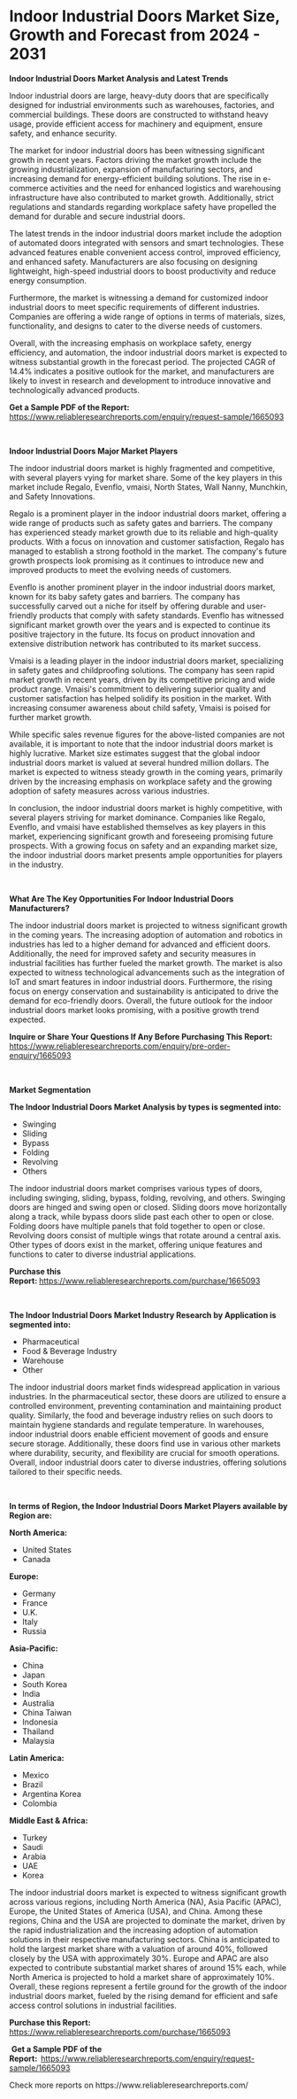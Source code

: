 <p><h1>Indoor Industrial Doors Market Size, Growth and Forecast from 2024 - 2031</h1></p><p><strong>Indoor Industrial Doors Market Analysis and Latest Trends</strong></p>
<p><p>Indoor industrial doors are large, heavy-duty doors that are specifically designed for industrial environments such as warehouses, factories, and commercial buildings. These doors are constructed to withstand heavy usage, provide efficient access for machinery and equipment, ensure safety, and enhance security.</p><p>The market for indoor industrial doors has been witnessing significant growth in recent years. Factors driving the market growth include the growing industrialization, expansion of manufacturing sectors, and increasing demand for energy-efficient building solutions. The rise in e-commerce activities and the need for enhanced logistics and warehousing infrastructure have also contributed to market growth. Additionally, strict regulations and standards regarding workplace safety have propelled the demand for durable and secure industrial doors.</p><p>The latest trends in the indoor industrial doors market include the adoption of automated doors integrated with sensors and smart technologies. These advanced features enable convenient access control, improved efficiency, and enhanced safety. Manufacturers are also focusing on designing lightweight, high-speed industrial doors to boost productivity and reduce energy consumption.</p><p>Furthermore, the market is witnessing a demand for customized indoor industrial doors to meet specific requirements of different industries. Companies are offering a wide range of options in terms of materials, sizes, functionality, and designs to cater to the diverse needs of customers.</p><p>Overall, with the increasing emphasis on workplace safety, energy efficiency, and automation, the indoor industrial doors market is expected to witness substantial growth in the forecast period. The projected CAGR of 14.4% indicates a positive outlook for the market, and manufacturers are likely to invest in research and development to introduce innovative and technologically advanced products.</p></p>
<p><strong>Get a Sample PDF of the Report:&nbsp;</strong> <a href="https://www.reliableresearchreports.com/enquiry/request-sample/1665093">https://www.reliableresearchreports.com/enquiry/request-sample/1665093</a></p>
<p>&nbsp;</p>
<p><strong>Indoor Industrial Doors Major Market Players</strong></p>
<p><p>The indoor industrial doors market is highly fragmented and competitive, with several players vying for market share. Some of the key players in this market include Regalo, Evenflo, vmaisi, North States, Wall Nanny, Munchkin, and Safety Innovations.</p><p>Regalo is a prominent player in the indoor industrial doors market, offering a wide range of products such as safety gates and barriers. The company has experienced steady market growth due to its reliable and high-quality products. With a focus on innovation and customer satisfaction, Regalo has managed to establish a strong foothold in the market. The company's future growth prospects look promising as it continues to introduce new and improved products to meet the evolving needs of customers.</p><p>Evenflo is another prominent player in the indoor industrial doors market, known for its baby safety gates and barriers. The company has successfully carved out a niche for itself by offering durable and user-friendly products that comply with safety standards. Evenflo has witnessed significant market growth over the years and is expected to continue its positive trajectory in the future. Its focus on product innovation and extensive distribution network has contributed to its market success.</p><p>Vmaisi is a leading player in the indoor industrial doors market, specializing in safety gates and childproofing solutions. The company has seen rapid market growth in recent years, driven by its competitive pricing and wide product range. Vmaisi's commitment to delivering superior quality and customer satisfaction has helped solidify its position in the market. With increasing consumer awareness about child safety, Vmaisi is poised for further market growth.</p><p>While specific sales revenue figures for the above-listed companies are not available, it is important to note that the indoor industrial doors market is highly lucrative. Market size estimates suggest that the global indoor industrial doors market is valued at several hundred million dollars. The market is expected to witness steady growth in the coming years, primarily driven by the increasing emphasis on workplace safety and the growing adoption of safety measures across various industries.</p><p>In conclusion, the indoor industrial doors market is highly competitive, with several players striving for market dominance. Companies like Regalo, Evenflo, and vmaisi have established themselves as key players in this market, experiencing significant growth and foreseeing promising future prospects. With a growing focus on safety and an expanding market size, the indoor industrial doors market presents ample opportunities for players in the industry.</p></p>
<p>&nbsp;</p>
<p><strong>What Are The Key Opportunities For Indoor Industrial Doors Manufacturers?</strong></p>
<p><p>The indoor industrial doors market is projected to witness significant growth in the coming years. The increasing adoption of automation and robotics in industries has led to a higher demand for advanced and efficient doors. Additionally, the need for improved safety and security measures in industrial facilities has further fueled the market growth. The market is also expected to witness technological advancements such as the integration of IoT and smart features in indoor industrial doors. Furthermore, the rising focus on energy conservation and sustainability is anticipated to drive the demand for eco-friendly doors. Overall, the future outlook for the indoor industrial doors market looks promising, with a positive growth trend expected.</p></p>
<p><strong>Inquire or Share Your Questions If Any Before Purchasing This Report:</strong> <a href="https://www.reliableresearchreports.com/enquiry/pre-order-enquiry/1665093">https://www.reliableresearchreports.com/enquiry/pre-order-enquiry/1665093</a></p>
<p>&nbsp;</p>
<p><strong>Market Segmentation</strong></p>
<p><strong>The Indoor Industrial Doors Market Analysis by types is segmented into:</strong></p>
<p><ul><li>Swinging</li><li>Sliding</li><li>Bypass</li><li>Folding</li><li>Revolving</li><li>Others</li></ul></p>
<p><p>The indoor industrial doors market comprises various types of doors, including swinging, sliding, bypass, folding, revolving, and others. Swinging doors are hinged and swing open or closed. Sliding doors move horizontally along a track, while bypass doors slide past each other to open or close. Folding doors have multiple panels that fold together to open or close. Revolving doors consist of multiple wings that rotate around a central axis. Other types of doors exist in the market, offering unique features and functions to cater to diverse industrial applications.</p></p>
<p><strong>Purchase this Report:&nbsp;</strong><a href="https://www.reliableresearchreports.com/purchase/1665093">https://www.reliableresearchreports.com/purchase/1665093</a></p>
<p>&nbsp;</p>
<p><strong>The Indoor Industrial Doors Market Industry Research by Application is segmented into:</strong></p>
<p><ul><li>Pharmaceutical</li><li>Food & Beverage Industry</li><li>Warehouse</li><li>Other</li></ul></p>
<p><p>The indoor industrial doors market finds widespread application in various industries. In the pharmaceutical sector, these doors are utilized to ensure a controlled environment, preventing contamination and maintaining product quality. Similarly, the food and beverage industry relies on such doors to maintain hygiene standards and regulate temperature. In warehouses, indoor industrial doors enable efficient movement of goods and ensure secure storage. Additionally, these doors find use in various other markets where durability, security, and flexibility are crucial for smooth operations. Overall, indoor industrial doors cater to diverse industries, offering solutions tailored to their specific needs.</p></p>
<p>&nbsp;</p>
<p><strong>In terms of Region, the Indoor Industrial Doors Market Players available by Region are:</strong></p>
<p>
    <p> <strong> North America: </strong>
        <ul>
            <li>United States</li>
            <li>Canada</li>
        </ul>
        </p> 
    <p> <strong> Europe: </strong>
        <ul>
            <li>Germany</li>
            <li>France</li>
            <li>U.K.</li>
            <li>Italy</li>
            <li>Russia</li>
        </ul>
        </p> 
    <p> <strong> Asia-Pacific: </strong>
        <ul>
            <li>China</li>
            <li>Japan</li>
            <li>South Korea</li>
            <li>India</li>
            <li>Australia</li>
            <li>China Taiwan</li>
            <li>Indonesia</li>
            <li>Thailand</li>
            <li>Malaysia</li>
        </ul>
        </p> 
    <p> <strong> Latin America: </strong>
        <ul>
            <li>Mexico</li>
            <li>Brazil</li>
            <li>Argentina Korea</li>
            <li>Colombia</li>
        </ul>
        </p> 
    <p> <strong> Middle East & Africa: </strong>
        <ul>
            <li>Turkey</li>
            <li>Saudi</li>
            <li>Arabia</li>
            <li>UAE</li>
            <li>Korea</li>
        </ul>
    </p>
    </p>
<p><p>The indoor industrial doors market is expected to witness significant growth across various regions, including North America (NA), Asia Pacific (APAC), Europe, the United States of America (USA), and China. Among these regions, China and the USA are projected to dominate the market, driven by the rapid industrialization and the increasing adoption of automation solutions in their respective manufacturing sectors. China is anticipated to hold the largest market share with a valuation of around 40%, followed closely by the USA with approximately 30%. Europe and APAC are also expected to contribute substantial market shares of around 15% each, while North America is projected to hold a market share of approximately 10%. Overall, these regions represent a fertile ground for the growth of the indoor industrial doors market, fueled by the rising demand for efficient and safe access control solutions in industrial facilities.</p></p>
<p><strong>Purchase this Report: </strong><a href="https://www.reliableresearchreports.com/purchase/1665093">https://www.reliableresearchreports.com/purchase/1665093</a></p>
<p>&nbsp;<strong>Get a Sample PDF of the Report:&nbsp;&nbsp;</strong><a href="https://www.reliableresearchreports.com/enquiry/request-sample/1665093">https://www.reliableresearchreports.com/enquiry/request-sample/1665093</a></p>
<p><strong></strong></p>
<p>Check more reports on https://www.reliableresearchreports.com/</p>